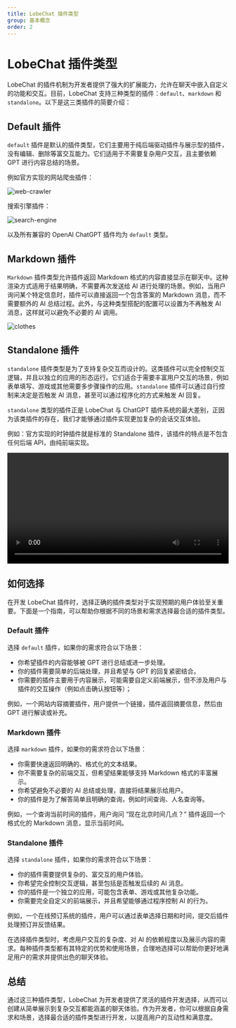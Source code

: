 ```yaml
---
title: LobeChat 插件类型
group: 基本概念
order: 2
---
```


# LobeChat 插件类型

LobeChat 的插件机制为开发者提供了强大的扩展能力，允许在聊天中嵌入自定义的功能和交互。目前，LobeChat 支持三种类型的插件：`default`、`markdown` 和 `standalone`。以下是这三类插件的简要介绍：

## Default 插件

`default` 插件是默认的插件类型，它们主要用于纯后端驱动插件与展示型的插件，没有编辑、删除等富交互能力。它们适用于不需要复杂用户交互，且主要依赖 GPT 进行内容总结的场景。

例如官方实现的网站爬虫插件：

![web-crawler](https://github.com/lobehub/lobe-chat/assets/28616219/8a7191af-da07-4419-a0a1-37792b5c0c51)

搜索引擎插件：

![search-engine](https://github.com/lobehub/lobe-chat/assets/28616219/573a905f-6df4-476b-8e1e-6c3098808ef8)

以及所有兼容的 OpenAI ChatGPT 插件均为 `default` 类型。

## Markdown 插件

`Markdown` 插件类型允许插件返回 Markdown 格式的内容直接显示在聊天中。这种渲染方式适用于结果明确，不需要再次发送给 AI 进行处理的场景。例如，当用户询问某个特定信息时，插件可以直接返回一个包含答案的 Markdown 消息，而不需要额外的 AI 总结过程。此外，与这种类型搭配的配置可以设置为不再触发 AI 消息，这样就可以避免不必要的 AI 调用。

![clothes](https://github.com/lobehub/lobe-chat/assets/28616219/7077a4d4-5b0f-4d4e-b332-d79b7df2b411)

## Standalone 插件

`standalone` 插件类型是为了支持复杂交互而设计的。这类插件可以完全控制交互逻辑，并且以独立的应用的形态运行。它们适合于需要丰富用户交互的场景，例如表单填写、游戏或其他需要多步骤操作的应用。`standalone` 插件可以通过自行控制来决定是否触发 AI 消息，甚至可以通过程序化的方式来触发 AI 回复。

`standalone` 类型的插件正是 LobeChat 与 ChatGPT 插件系统的最大差别，正因为该类插件的存在，我们才能够通过插件实现更加复杂的会话交互体验。

例如：官方实现的时钟插件就是标准的 Standalone 插件，该插件的特点是不包含任何后端 API，由纯前端实现。

<video src="https://github.com/lobehub/lobe-chat/assets/28616219/206b4c94-4674-4007-ac4f-450b9778d7f6" width="100%" autoplay mute ></video>

## 如何选择

在开发 LobeChat 插件时，选择正确的插件类型对于实现预期的用户体验至关重要。下面是一个指南，可以帮助你根据不同的场景和需求选择最合适的插件类型。

### Default 插件

选择 `default` 插件，如果你的需求符合以下场景：

- 你希望插件的内容能够被 GPT 进行总结或进一步处理。
- 你的插件需要简单的后端处理，并且希望与 GPT 的回复紧密结合。
- 你需要的插件主要用于内容展示，可能需要自定义前端展示，但不涉及用户与插件的交互操作（例如点击确认按钮等）；

例如，一个网站内容摘要插件，用户提供一个链接，插件返回摘要信息，然后由 GPT 进行解读或补充。

### Markdown 插件

选择 `markdown` 插件，如果你的需求符合以下场景：

- 你需要快速返回明确的、格式化的文本结果。
- 你不需要复杂的前端交互，但希望结果能够支持 Markdown 格式的丰富展示。
- 你希望避免不必要的 AI 总结或处理，直接将结果展示给用户。
- 你的插件是为了解答简单且明确的查询，例如时间查询、人名查询等。

例如，一个查询当前时间的插件，用户询问 “现在北京时间几点？” 插件返回一个格式化的 Markdown 消息，显示当前时间。

### Standalone 插件

选择 `standalone` 插件，如果你的需求符合以下场景：

- 你的插件需要提供复杂的、富交互的用户体验。
- 你希望完全控制交互逻辑，甚至包括是否触发后续的 AI 消息。
- 你的插件是一个独立的应用，可能包含表单、游戏或其他复杂功能。
- 你需要完全自定义的前端展示，并且希望能够通过程序控制 AI 的行为。

例如，一个在线预订系统的插件，用户可以通过表单选择日期和时间，提交后插件处理预订并反馈结果。

在选择插件类型时，考虑用户交互的复杂度、对 AI 的依赖程度以及展示内容的需求。每种插件类型都有其特定的优势和使用场景，合理地选择可以帮助你更好地满足用户的需求并提供出色的聊天体验。

## 总结

通过这三种插件类型，LobeChat 为开发者提供了灵活的插件开发选择，从而可以创建从简单展示到复杂交互都能涵盖的聊天体验。作为开发者，你可以根据自身需求和场景，选择最合适的插件类型进行开发，以提高用户的互动性和满意度。
